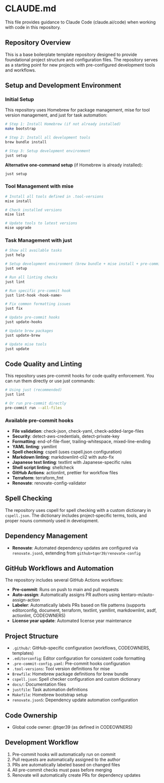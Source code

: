 # CLAUDE.md

This file provides guidance to Claude Code (claude.ai/code) when working with code in this repository.

## Repository Overview

This is a base boilerplate template repository designed to provide foundational project structure and configuration files. The repository serves as a starting point for new projects with pre-configured development tools and workflows.

## Setup and Development Environment

### Initial Setup

This repository uses Homebrew for package management, mise for tool version management, and just for task automation:

```bash
# Step 1: Install Homebrew (if not already installed)
make bootstrap

# Step 2: Install all development tools
brew bundle install

# Step 3: Setup development environment
just setup
```

**Alternative one-command setup** (if Homebrew is already installed):

```bash
just setup
```

### Tool Management with mise

```bash
# Install all tools defined in .tool-versions
mise install

# Check installed versions
mise list

# Update tools to latest versions
mise upgrade
```

### Task Management with just

```bash
# Show all available tasks
just help

# Setup development environment (brew bundle + mise install + pre-commit install)
just setup

# Run all linting checks
just lint

# Run specific pre-commit hook
just lint-hook <hook-name>

# Fix common formatting issues
just fix

# Update pre-commit hooks
just update-hooks

# Update brew packages
just update-brew

# Update mise tools
just update
```

## Code Quality and Linting

This repository uses pre-commit hooks for code quality enforcement. You can run them directly or use just commands:

```bash
# Using just (recommended)
just lint

# Or run pre-commit directly
pre-commit run --all-files
```

### Available pre-commit hooks

- **File validation**: check-json, check-yaml, check-added-large-files
- **Security**: detect-aws-credentials, detect-private-key
- **Formatting**: end-of-file-fixer, trailing-whitespace, mixed-line-ending
- **YAML linting**: yamllint
- **Spell checking**: cspell (uses cspell.json configuration)
- **Markdown linting**: markdownlint-cli2 with auto-fix
- **Japanese text linting**: textlint with Japanese-specific rules
- **Shell script linting**: shellcheck
- **GitHub Actions**: actionlint, prettier for workflow files
- **Terraform**: terraform_fmt
- **Renovate**: renovate-config-validator

## Spell Checking

The repository uses cspell for spell checking with a custom dictionary in `cspell.json`. The dictionary includes project-specific terms, tools, and proper nouns commonly used in development.

## Dependency Management

- **Renovate**: Automated dependency updates are configured via `renovate.json5`, extending from `github>tqer39/renovate-config`

## GitHub Workflows and Automation

The repository includes several GitHub Actions workflows:

- **Pre-commit**: Runs on push to main and pull requests
- **Auto-assign**: Automatically assigns PR authors using kentaro-m/auto-assign-action
- **Labeler**: Automatically labels PRs based on file patterns (supports editorconfig, document, terraform, textlint, yamllint, markdownlint, asdf, actionlint, CODEOWNERS)
- **License year update**: Automated license year maintenance

## Project Structure

- `.github/`: GitHub-specific configuration (workflows, CODEOWNERS, templates)
- `.editorconfig`: Editor configuration for consistent code formatting
- `.pre-commit-config.yaml`: Pre-commit hooks configuration
- `.tool-versions`: Tool version definitions for mise
- `Brewfile`: Homebrew package definitions for brew bundle
- `cspell.json`: Spell checker configuration and custom dictionary
- `docs/`: Documentation files
- `justfile`: Task automation definitions
- `Makefile`: Homebrew bootstrap setup
- `renovate.json5`: Dependency update automation configuration

## Code Ownership

- Global code owner: @tqer39 (as defined in CODEOWNERS)

## Development Workflow

1. Pre-commit hooks will automatically run on commit
2. Pull requests are automatically assigned to the author
3. PRs are automatically labeled based on changed files
4. All pre-commit checks must pass before merging
5. Renovate will automatically create PRs for dependency updates
